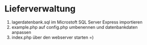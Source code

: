 # Lieferverwaltung

1. lagerdatenbank.sql im Microstoft SQL Server Express importieren
2. example.php auf config.php umbenennen und datenbankdaten anpassen
3. index.php über den webserver starten =)
